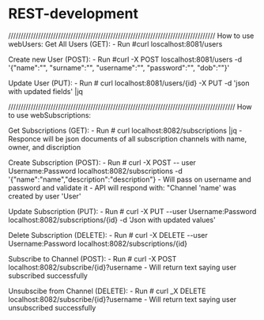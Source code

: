 # REST-development
///////////////////////////////////////////////////////////////////////////////////
How to use webUsers:
Get All Users (GET):
    - Run #curl loscalhost:8081/users

Create new User (POST):
    - Run #curl -X POST  loscalhost:8081/users -d '{"name":"", "surname":"", "username":"", "password":"", "dob":""}'


Update User (PUT):
    - Run # curl localhost:8081/users/{id} -X PUT -d 'json with updated fields' |jq





///////////////////////////////////////////////////////////////////////////////////////////
How to use webSubscriptions:

Get Subscriptions (GET):
    - Run # curl localhost:8082/subscriptions |jq
    - Responce will be json documents of all subscription channels with name, owner, and discription

Create Subscription (POST):
    - Run # curl -X POST -- user Username:Password localhost:8082/subscriptions  -d '{"name":"name","description":"description"}
    - Will pass on username and password and validate it
    - API will respond with: "Channel 'name' was created by user 'User'

Update Subscription (PUT):
    - Run # curl -X PUT --user Username:Password localhost:8082/subscriptions/{id} -d    'Json with updated values'

Delete Subscription (DELETE):
    - Run # curl -X DELETE --user Username:Password localhost:8082/subscriptions/{id} 

Subscribe to Channel (POST):
    - Run # curl -X POST localhost:8082/subscribe/{id}?username
    - Will return text saying user subscribed successfully

Unsubscibe from Channel (DELETE):
    - Run # curl _X DELETE localhost:8082/subscribe/{id}?username
    - Will return text saying user unsubscribed successfully